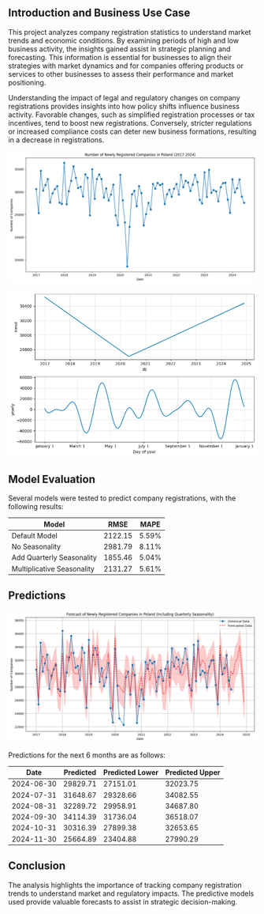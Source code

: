 ## Introduction and Business Use Case

This project analyzes company registration statistics to understand market trends and economic conditions. By examining periods of high and low business activity, the insights gained assist in strategic planning and forecasting. This information is essential for businesses to align their strategies with market dynamics and for companies offering products or services to other businesses to assess their performance and market positioning.

Understanding the impact of legal and regulatory changes on company registrations provides insights into how policy shifts influence business activity. Favorable changes, such as simplified registration processes or tax incentives, tend to boost new registrations. Conversely, stricter regulations or increased compliance costs can deter new business formations, resulting in a decrease in registrations.

![business_foundation_plot.png](resources%2Fbusiness_foundation_plot.png)

![seasonality_and_trend.png](resources%2Fseasonality_and_trend.png)

## Model Evaluation

Several models were tested to predict company registrations, with the following results:

| Model                      | RMSE       | MAPE       |
|----------------------------|------------|------------|
| Default Model              | 2122.15    | 5.59%      |
| No Seasonality             | 2981.79    | 8.11%      |
| Add Quarterly Seasonality  | 1855.46    | 5.04%      |
| Multiplicative Seasonality | 2131.27    | 5.61%      |

## Predictions

![forecast.png](resources%2Fforecast.png)

Predictions for the next 6 months are as follows:

| Date       | Predicted | Predicted Lower | Predicted Upper |
|------------|-----------|-----------------|-----------------|
| 2024-06-30 | 29829.71  | 27151.01        | 32023.75        |
| 2024-07-31 | 31648.67  | 29328.66        | 34082.55        |
| 2024-08-31 | 32289.72  | 29958.91        | 34687.80        |
| 2024-09-30 | 34114.39  | 31736.04        | 36518.07        |
| 2024-10-31 | 30316.39  | 27899.38        | 32653.65        |
| 2024-11-30 | 25664.89  | 23404.88        | 27990.29        |

## Conclusion

The analysis highlights the importance of tracking company registration trends to understand market and regulatory impacts. The predictive models used provide valuable forecasts to assist in strategic decision-making.
